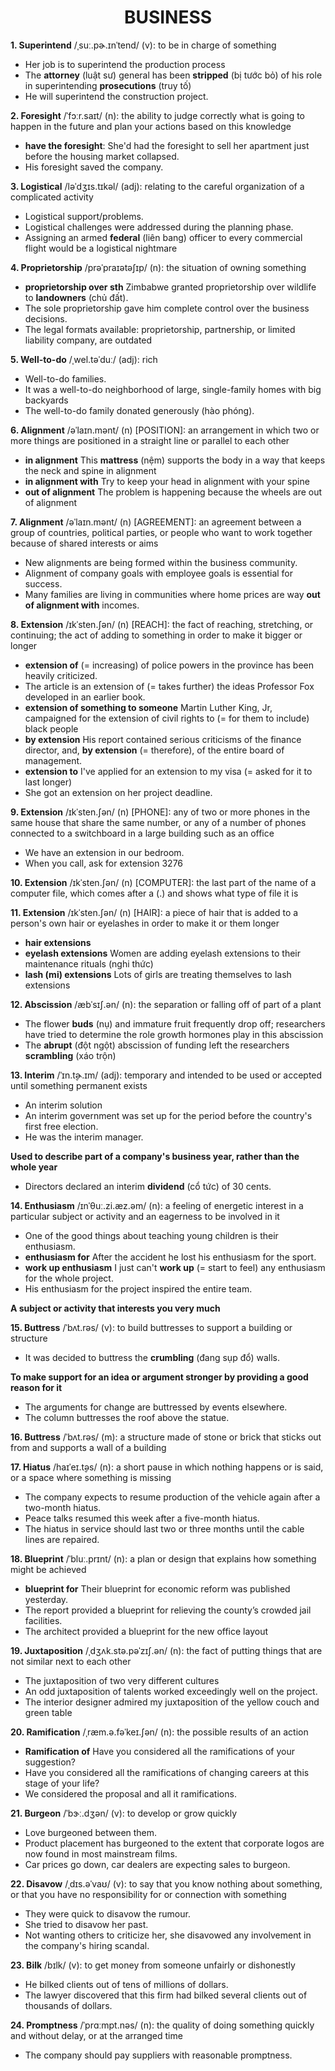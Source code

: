 <h1 align="center"><strong>BUSINESS</strong></h1>

**1. Superintend** /ˌsuː.pɚ.ɪnˈtend/ (v): to be in charge of something
- Her job is to superintend the production process
- The **attorney** (luật sư) general has been **stripped** (bị tước bỏ) of his role in superintending **prosecutions** (truy tố)
- He will superintend the construction project.

**2. Foresight** /ˈfɔːr.saɪt/ (n): the ability to judge correctly what is going to happen in the future and plan your actions based on this knowledge
- **have the foresight**: She'd had the foresight to sell her apartment just before the housing market collapsed.
- His foresight saved the company.

**3. Logistical** /ləˈdʒɪs.tɪkəl/ (adj): relating to the careful organization of a complicated activity
- Logistical support/problems.
- Logistical challenges were addressed during the planning phase.
- Assigning an armed **federal** (liên bang) officer to every commercial flight would be a logistical nightmare

**4. Proprietorship** /prəˈpraɪətəʃɪp/ (n): the situation of owning something
- **proprietorship over sth** Zimbabwe granted proprietorship over wildlife to **landowners** (chủ đất).
- The sole proprietorship gave him complete control over the business decisions.
- The legal formats available: proprietorship, partnership, or limited liability company, are outdated

**5. Well-to-do** /ˌwel.təˈduː/ (adj): rich
- Well-to-do families.
- It was a well-to-do neighborhood of large, single-family homes with big backyards
- The well-to-do family donated generously (hào phóng).

**6. Alignment** /əˈlaɪn.mənt/ (n) [POSITION]: an arrangement in which two or more things are positioned in a straight line or parallel to each other
- **in alignment** This **mattress** (nệm) supports the body in a way that keeps the neck and spine in alignment
- **in alignment with** Try to keep your head in alignment with your spine
- **out of alignment** The problem is happening because the wheels are out of alignment

**7. Alignment** /əˈlaɪn.mənt/ (n) [AGREEMENT]: an agreement between a group of countries, political parties, or people who want to work together because of shared interests or aims
- New alignments are being formed within the business community.
- Alignment of company goals with employee goals is essential for success.
- Many families are living in communities where home prices are way **out of alignment with** incomes.

**8. Extension** /ɪkˈsten.ʃən/ (n) [REACH]: the fact of reaching, stretching, or continuing; the act of adding to something in order to make it bigger or longer

- **extension of** (= increasing) of police powers in the province has been heavily criticized.
- The article is an extension of (= takes further) the ideas Professor Fox developed in an earlier book.
- **extension of something to someone** Martin Luther King, Jr, campaigned for the extension of civil rights to (= for them to include) black people
- **by extension** His report contained serious criticisms of the finance director, and, **by extension** (= therefore), of the entire board of management.
- **extension to** I've applied for an extension to my visa (= asked for it to last longer)
- She got an extension on her project deadline.

**9. Extension** /ɪkˈsten.ʃən/ (n) [PHONE]: any of two or more phones in the same house that share the same number, or any of a number of phones connected to a switchboard in a large building such as an office
- We have an extension in our bedroom.
- When you call, ask for extension 3276

**10. Extension** /ɪkˈsten.ʃən/ (n) [COMPUTER]: the last part of the name of a computer file, which comes after a (.) and shows what type of file it is

**11. Extension** /ɪkˈsten.ʃən/ (n) [HAIR]: a piece of hair that is added to a person's own hair or eyelashes in order to make it or them longer
- **hair extensions**
- **eyelash extensions** Women are adding eyelash extensions to their maintenance rituals (nghi thức)
- **lash (mi) extensions** Lots of girls are treating themselves to lash extensions

**12. Abscission** /æbˈsɪʃ.ən/ (n): the separation or falling off of part of a plant
- The flower **buds** (nụ) and immature fruit frequently drop off; researchers have tried to determine the role growth hormones play in this abscission
- The **abrupt** (đột ngột) abscission of funding left the researchers **scrambling** (xáo trộn)

**13. Interim** /ˈɪn.t̬ɚ.ɪm/ (adj): temporary and intended to be used or accepted until something permanent exists
- An interim solution
- An interim government was set up for the period before the country's first free election.
- He was the interim manager.

**Used to describe part of a company's business year, rather than the whole year**
- Directors declared an interim **dividend** (cổ tức) of 30 cents.

**14. Enthusiasm** /ɪnˈθuː.zi.æz.əm/ (n): a feeling of energetic interest in a particular subject or activity and an eagerness to be involved in it
- One of the good things about teaching young children is their enthusiasm.
- **enthusiasm for** After the accident he lost his enthusiasm for the sport.
- **work up enthusiasm** I just can't **work up** (= start to feel) any enthusiasm for the whole project.
- His enthusiasm for the project inspired the entire team.

**A subject or activity that interests you very much**

**15. Buttress** /ˈbʌt.rəs/ (v): to build buttresses to support a building or structure
- It was decided to buttress the **crumbling** (đang sụp đổ) walls.

**To make support for an idea or argument stronger by providing a good reason for it**
- The arguments for change are buttressed by events elsewhere.
- The column buttresses the roof above the statue.

**16. Buttress** /ˈbʌt.rəs/ (m): a structure made of stone or brick that sticks out from and supports a wall of a building

**17. Hiatus** /haɪˈeɪ.t̬əs/ (n): a short pause in which nothing happens or is said, or a space where something is missing
- The company expects to resume production of the vehicle again after a two-month hiatus.
- Peace talks resumed this week after a five-month hiatus.
- The hiatus in service should last two or three months until the cable lines are repaired.

**18. Blueprint** /ˈbluː.prɪnt/ (n): a plan or design that explains how something might be achieved
- **blueprint for** Their blueprint for economic reform was published yesterday.
- The report provided a blueprint for relieving the county’s crowded jail facilities.
- The architect provided a blueprint for the new office layout

**19. Juxtaposition** /ˌdʒʌk.stə.pəˈzɪʃ.ən/ (n): the fact of putting things that are not similar next to each other
- The juxtaposition of two very different cultures
- An odd juxtaposition of talents worked exceedingly well on the project.
- The interior designer admired my juxtaposition of the yellow couch and green table

**20. Ramification** /ˌræm.ə.fəˈkeɪ.ʃən/ (n): the possible results of an action
- **Ramification of** Have you considered all the ramifications of your suggestion?
- Have you considered all the ramifications of changing careers at this stage of your life?
- We considered the proposal and all it ramifications.

**21. Burgeon** /ˈbɝː.dʒən/ (v): to develop or grow quickly
- Love burgeoned between them.
- Product placement has burgeoned to the extent that corporate logos are now found in most mainstream films.
- Car prices go down, car dealers are expecting sales to burgeon.

**22. Disavow** /ˌdɪs.əˈvaʊ/ (v): to say that you know nothing about something, or that you have no responsibility for or connection with something
- They were quick to disavow the rumour.
- She tried to disavow her past.
- Not wanting others to criticize her, she disavowed any involvement in the company's hiring scandal.

**23. Bilk** /bɪlk/ (v): to get money from someone unfairly or dishonestly
- He bilked clients out of tens of millions of dollars.
- The lawyer discovered that this firm had bilked several clients out of thousands of dollars.

**24. Promptness** /ˈprɑːmpt.nəs/ (n): the quality of doing something quickly and without delay, or at the arranged time
- The company should pay suppliers with reasonable promptness.
